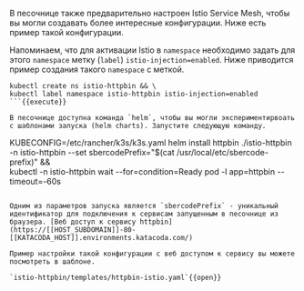 В песочнице также предварительно настроен Istio Service Mesh, чтобы вы 
могли создавать более интересные конфигурации. Ниже есть пример такой 
конфигурации.

Напоминаем, что для активации Istio в `namespace` необходимо задать для
этого `namespace` метку (`label`) `istio-injection=enabled`. Ниже приводится
пример создания такого `namespace` с меткой. 

```
kubectl create ns istio-httpbin && \
kubectl label namespace istio-httpbin istio-injection=enabled
```{{execute}}

В песочнице доступна команда `helm`, чтобы вы могли экспериментирвоать с шаблонами запуска (helm charts). Запустите следующую команду. 

```
KUBECONFIG=/etc/rancher/k3s/k3s.yaml helm install httpbin ./istio-httpbin -n istio-httpbin --set sbercodePrefix="$(cat /usr/local/etc/sbercode-prefix)" && \
kubectl -n istio-httpbin wait --for=condition=Ready pod -l app=httpbin --timeout=-60s
```{{execute}}

Одним из параметров запуска является `sbercodePrefix` - уникальный идентификатор для подключения к сервисам запущенным в песочнице из браузера. [Веб доступ к сервису httpbin](https://[[HOST_SUBDOMAIN]]-80-[[KATACODA_HOST]].environments.katacoda.com/)

Пример настройки такой конфигурации с веб доступом к сервису вы можете посмотреть в шаблоне. 

`istio-httpbin/templates/httpbin-istio.yaml`{{open}}

